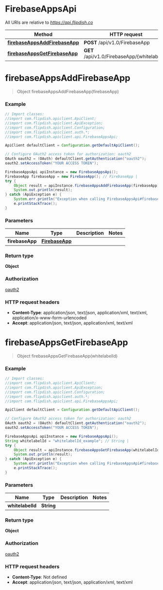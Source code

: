 # FirebaseAppsApi

All URIs are relative to *https://api.flipdish.co*

Method | HTTP request | Description
------------- | ------------- | -------------
[**firebaseAppsAddFirebaseApp**](FirebaseAppsApi.md#firebaseAppsAddFirebaseApp) | **POST** /api/v1.0/FirebaseApp | 
[**firebaseAppsGetFirebaseApp**](FirebaseAppsApi.md#firebaseAppsGetFirebaseApp) | **GET** /api/v1.0/FirebaseApp/{whitelabelId} | 


<a name="firebaseAppsAddFirebaseApp"></a>
# **firebaseAppsAddFirebaseApp**
> Object firebaseAppsAddFirebaseApp(firebaseApp)



### Example
```java
// Import classes:
//import com.flipdish.apiclient.ApiClient;
//import com.flipdish.apiclient.ApiException;
//import com.flipdish.apiclient.Configuration;
//import com.flipdish.apiclient.auth.*;
//import com.flipdish.apiclient.api.FirebaseAppsApi;

ApiClient defaultClient = Configuration.getDefaultApiClient();

// Configure OAuth2 access token for authorization: oauth2
OAuth oauth2 = (OAuth) defaultClient.getAuthentication("oauth2");
oauth2.setAccessToken("YOUR ACCESS TOKEN");

FirebaseAppsApi apiInstance = new FirebaseAppsApi();
FirebaseApp firebaseApp = new FirebaseApp(); // FirebaseApp | 
try {
    Object result = apiInstance.firebaseAppsAddFirebaseApp(firebaseApp);
    System.out.println(result);
} catch (ApiException e) {
    System.err.println("Exception when calling FirebaseAppsApi#firebaseAppsAddFirebaseApp");
    e.printStackTrace();
}
```

### Parameters

Name | Type | Description  | Notes
------------- | ------------- | ------------- | -------------
 **firebaseApp** | [**FirebaseApp**](FirebaseApp.md)|  |

### Return type

**Object**

### Authorization

[oauth2](../README.md#oauth2)

### HTTP request headers

 - **Content-Type**: application/json, text/json, application/xml, text/xml, application/x-www-form-urlencoded
 - **Accept**: application/json, text/json, application/xml, text/xml

<a name="firebaseAppsGetFirebaseApp"></a>
# **firebaseAppsGetFirebaseApp**
> Object firebaseAppsGetFirebaseApp(whitelabelId)



### Example
```java
// Import classes:
//import com.flipdish.apiclient.ApiClient;
//import com.flipdish.apiclient.ApiException;
//import com.flipdish.apiclient.Configuration;
//import com.flipdish.apiclient.auth.*;
//import com.flipdish.apiclient.api.FirebaseAppsApi;

ApiClient defaultClient = Configuration.getDefaultApiClient();

// Configure OAuth2 access token for authorization: oauth2
OAuth oauth2 = (OAuth) defaultClient.getAuthentication("oauth2");
oauth2.setAccessToken("YOUR ACCESS TOKEN");

FirebaseAppsApi apiInstance = new FirebaseAppsApi();
String whitelabelId = "whitelabelId_example"; // String | 
try {
    Object result = apiInstance.firebaseAppsGetFirebaseApp(whitelabelId);
    System.out.println(result);
} catch (ApiException e) {
    System.err.println("Exception when calling FirebaseAppsApi#firebaseAppsGetFirebaseApp");
    e.printStackTrace();
}
```

### Parameters

Name | Type | Description  | Notes
------------- | ------------- | ------------- | -------------
 **whitelabelId** | **String**|  |

### Return type

**Object**

### Authorization

[oauth2](../README.md#oauth2)

### HTTP request headers

 - **Content-Type**: Not defined
 - **Accept**: application/json, text/json, application/xml, text/xml

